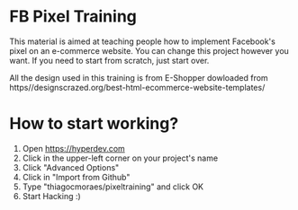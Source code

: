 # FB Pixel Training 

This material is aimed at teaching people how to implement Facebook's pixel on an e-commerce website. You can change this project however you want. If you need to start from scratch, just start over.

All the design used in this training is from E-Shopper dowloaded from https//designscrazed.org/best-html-ecommerce-website-templates/

# How to start working?

1. Open https://hyperdev.com
2. Click in the upper-left corner on your project's name
3. Click "Advanced Options"
4. Click in "Import from Github"
5. Type "thiagocmoraes/pixeltraining" and click OK
6. Start Hacking :)
